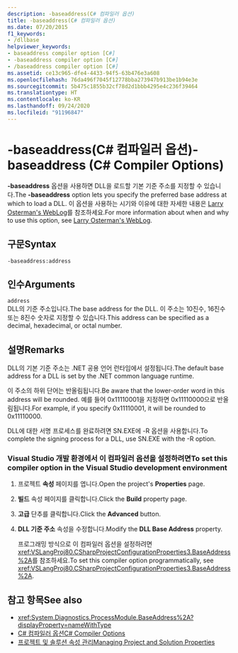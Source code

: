 ```yaml
---
description: -baseaddress(C# 컴파일러 옵션)
title: -baseaddress(C# 컴파일러 옵션)
ms.date: 07/20/2015
f1_keywords:
- /dllbase
helpviewer_keywords:
- baseaddress compiler option [C#]
- -baseaddress compiler option [C#]
- /baseaddress compiler option [C#]
ms.assetid: ce13c965-dfe4-4433-94f5-63b476e3a608
ms.openlocfilehash: 76da496f7045f12778bba273947b913be1b94e3e
ms.sourcegitcommit: 5b475c1855b32cf78d2d1bbb4295e4c236f39464
ms.translationtype: HT
ms.contentlocale: ko-KR
ms.lasthandoff: 09/24/2020
ms.locfileid: "91196847"
---
```

# <a name="-baseaddress-c-compiler-options"></a><span data-ttu-id="6afcd-103">-baseaddress(C# 컴파일러 옵션)</span><span class="sxs-lookup"><span data-stu-id="6afcd-103">-baseaddress (C# Compiler Options)</span></span>

<span data-ttu-id="6afcd-104">**-baseaddress** 옵션을 사용하면 DLL을 로드할 기본 기준 주소를 지정할 수 있습니다.</span><span class="sxs-lookup"><span data-stu-id="6afcd-104">The **-baseaddress** option lets you specify the preferred base address at which to load a DLL.</span></span> <span data-ttu-id="6afcd-105">이 옵션을 사용하는 시기와 이유에 대한 자세한 내용은 [Larry Osterman's WebLog](/archive/blogs/larryosterman/why-should-i-even-bother-to-use-dlls-in-my-system)를 참조하세요.</span><span class="sxs-lookup"><span data-stu-id="6afcd-105">For more information about when and why to use this option, see [Larry Osterman's WebLog](/archive/blogs/larryosterman/why-should-i-even-bother-to-use-dlls-in-my-system).</span></span>  
  
## <a name="syntax"></a><span data-ttu-id="6afcd-106">구문</span><span class="sxs-lookup"><span data-stu-id="6afcd-106">Syntax</span></span>  
  
```console  
-baseaddress:address  
```  
  
## <a name="arguments"></a><span data-ttu-id="6afcd-107">인수</span><span class="sxs-lookup"><span data-stu-id="6afcd-107">Arguments</span></span>  

 `address`  
 <span data-ttu-id="6afcd-108">DLL의 기준 주소입니다.</span><span class="sxs-lookup"><span data-stu-id="6afcd-108">The base address for the DLL.</span></span> <span data-ttu-id="6afcd-109">이 주소는 10진수, 16진수 또는 8진수 숫자로 지정할 수 있습니다.</span><span class="sxs-lookup"><span data-stu-id="6afcd-109">This address can be specified as a decimal, hexadecimal, or octal number.</span></span>  
  
## <a name="remarks"></a><span data-ttu-id="6afcd-110">설명</span><span class="sxs-lookup"><span data-stu-id="6afcd-110">Remarks</span></span>  

 <span data-ttu-id="6afcd-111">DLL의 기본 기준 주소는 .NET 공용 언어 런타임에서 설정됩니다.</span><span class="sxs-lookup"><span data-stu-id="6afcd-111">The default base address for a DLL is set by the .NET common language runtime.</span></span>  
  
 <span data-ttu-id="6afcd-112">이 주소의 하위 단어는 반올림됩니다.</span><span class="sxs-lookup"><span data-stu-id="6afcd-112">Be aware that the lower-order word in this address will be rounded.</span></span> <span data-ttu-id="6afcd-113">예를 들어 0x11110001을 지정하면 0x11110000으로 반올림됩니다.</span><span class="sxs-lookup"><span data-stu-id="6afcd-113">For example, if you specify 0x11110001, it will be rounded to 0x11110000.</span></span>  
  
 <span data-ttu-id="6afcd-114">DLL에 대한 서명 프로세스를 완료하려면 SN.EXE에 -R 옵션을 사용합니다.</span><span class="sxs-lookup"><span data-stu-id="6afcd-114">To complete the signing process for a DLL, use SN.EXE with the -R option.</span></span>  
  
### <a name="to-set-this-compiler-option-in-the-visual-studio-development-environment"></a><span data-ttu-id="6afcd-115">Visual Studio 개발 환경에서 이 컴파일러 옵션을 설정하려면</span><span class="sxs-lookup"><span data-stu-id="6afcd-115">To set this compiler option in the Visual Studio development environment</span></span>  
  
1. <span data-ttu-id="6afcd-116">프로젝트 **속성** 페이지를 엽니다.</span><span class="sxs-lookup"><span data-stu-id="6afcd-116">Open the project's **Properties** page.</span></span>  
  
2. <span data-ttu-id="6afcd-117">**빌드** 속성 페이지를 클릭합니다.</span><span class="sxs-lookup"><span data-stu-id="6afcd-117">Click the **Build** property page.</span></span>  
  
3. <span data-ttu-id="6afcd-118">**고급** 단추를 클릭합니다.</span><span class="sxs-lookup"><span data-stu-id="6afcd-118">Click the **Advanced** button.</span></span>  
  
4. <span data-ttu-id="6afcd-119">**DLL 기준 주소** 속성을 수정합니다.</span><span class="sxs-lookup"><span data-stu-id="6afcd-119">Modify the **DLL Base Address** property.</span></span>  
  
     <span data-ttu-id="6afcd-120">프로그래밍 방식으로 이 컴파일러 옵션을 설정하려면 <xref:VSLangProj80.CSharpProjectConfigurationProperties3.BaseAddress%2A>를 참조하세요.</span><span class="sxs-lookup"><span data-stu-id="6afcd-120">To set this compiler option programmatically, see <xref:VSLangProj80.CSharpProjectConfigurationProperties3.BaseAddress%2A>.</span></span>  
  
## <a name="see-also"></a><span data-ttu-id="6afcd-121">참고 항목</span><span class="sxs-lookup"><span data-stu-id="6afcd-121">See also</span></span>

- <xref:System.Diagnostics.ProcessModule.BaseAddress%2A?displayProperty=nameWithType>
- [<span data-ttu-id="6afcd-122">C# 컴파일러 옵션</span><span class="sxs-lookup"><span data-stu-id="6afcd-122">C# Compiler Options</span></span>](./index.md)
- [<span data-ttu-id="6afcd-123">프로젝트 및 솔루션 속성 관리</span><span class="sxs-lookup"><span data-stu-id="6afcd-123">Managing Project and Solution Properties</span></span>](/visualstudio/ide/managing-project-and-solution-properties)
